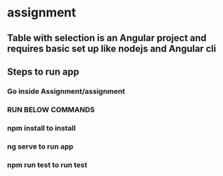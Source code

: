 # assignment

## Table with selection is an Angular project and requires basic set up like nodejs and Angular cli

## Steps to run app

### Go inside Assignment/assignment

### RUN BELOW COMMANDS

### npm install to install

### ng serve to run app

### npm run test to run test
